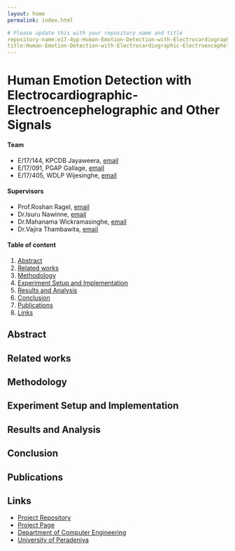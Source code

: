 ```yaml
---
layout: home
permalink: index.html

# Please update this with your repository name and title
repository-name:e17-4yp-Human-Emotion-Detection-with-Electrocardiographic--Electroencephelographic-and-Other-Signals
title:Human-Emotion-Detection-with-Electrocardiographic-Electroencephelographic-and-Other-Signals
---
```


# Human Emotion Detection with Electrocardiographic-Electroencephelographic and Other Signals

#### Team

- E/17/144, KPCDB Jayaweera, [email](e17144@eng.pdn.ac.lk)
- E/17/091, PGAP Gallage, [email](e17091@eng.pdn.ac.lk)
- E/17/405, WDLP Wijesinghe, [email](e17405@eng.pdn.ac.lk)

#### Supervisors

- Prof.Roshan Ragel, [email](roshanr@eng.pdn.ac.lk)
- Dr.Isuru Nawinne, [email](isurunawinne@eng.pdn.ac.lk)
- Dr.Mahanama Wickramasinghe, [email](mahanamaw@eng.pdn.ac.lk)
- Dr.Vajira Thambawita, [email](vajira@simula.no)

#### Table of content

1. [Abstract](#abstract)
2. [Related works](#related-works)
3. [Methodology](#methodology)
4. [Experiment Setup and Implementation](#experiment-setup-and-implementation)
5. [Results and Analysis](#results-and-analysis)
6. [Conclusion](#conclusion)
7. [Publications](#publications)
8. [Links](#links)

## Abstract

## Related works

## Methodology

## Experiment Setup and Implementation

## Results and Analysis

## Conclusion

## Publications

## Links

- [Project Repository](https://github.com/cepdnaclk/e17-4yp-Human-Emotion-Detection-with-Electrocardiographic--Electroencephelographic-and-Other-Signals)
- [Project Page](https://cepdnaclk.github.io/e17-4yp-Human-Emotion-Detection-with-Electrocardiographic--Electroencephelographic-and-Other-Signals)
- [Department of Computer Engineering](http://www.ce.pdn.ac.lk/)
- [University of Peradeniya](https://eng.pdn.ac.lk/)

